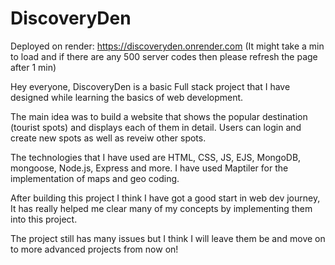 # DiscoveryDen

Deployed on render: https://discoveryden.onrender.com (It might take a min to load and if there are any 500 server codes then please refresh the page after 1 min)

Hey everyone,
DiscoveryDen is a basic Full stack project that I have designed while learning the basics of web development.

The main idea was to build a website that shows the popular destination (tourist spots) and displays each of them in detail. Users can login and create new spots as well as reveiw other spots.

The technologies that I have used are HTML, CSS, JS, EJS, MongoDB, mongoose, Node.js, Express and more.
I have used Maptiler for the implementation of maps and geo coding.

After building this project I think I have got a good start in web dev journey, It has really helped me clear many of my concepts by implementing them into this project.

The project still has many issues but I think I will leave them be and move on to more advanced projects from now on!
